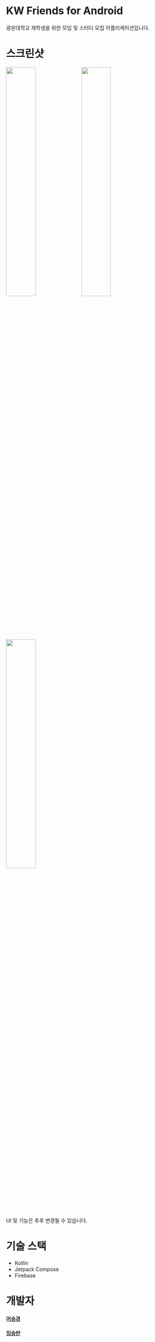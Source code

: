 # KW Friends for Android
광운대학교 재학생을 위한 모임 및 스터디 모집 어플리케이션입니다.

# 스크린샷
<p float="left">
<img width="40%" src="https://github.com/kw-friends/kw-friends-android/assets/68465075/f887305f-65d3-4080-abcf-278e833c34a0">
<img width="40%" src="https://github.com/kw-friends/kw-friends-android/assets/68465075/34e326b0-7ec9-4497-87fb-6fe263f75e76">
<img width="40%" src="https://github.com/kw-friends/kw-friends-android/assets/68465075/ba01d363-4143-487d-8f91-47a6609db587">
</p>

UI 및 기능은 추후 변경될 수 있습니다.

# 기술 스택
- Kotlin
- Jetpack Compose
- Firebase

# 개발자
#### [어승경](https://github.com/minmul07)
#### [임승만](https://github.com/Seungman-dev)
